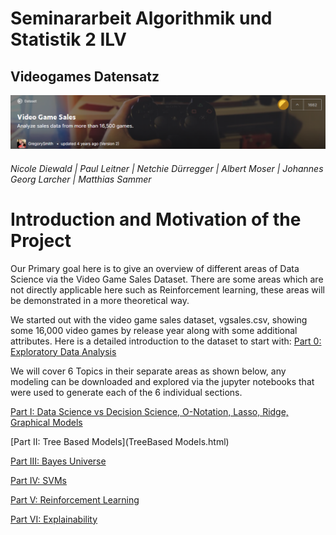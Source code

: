 
# Seminararbeit Algorithmik und Statistik 2 ILV
## Videogames Datensatz
![header](img/header.png)
###### Nicole Diewald | Paul Leitner | Netchie Dürregger | Albert Moser | Johannes Georg Larcher | Matthias Sammer


# Introduction and Motivation of the Project

Our Primary goal here is to give an overview of different areas of Data Science via the Video Game Sales Dataset. There are some areas which are not directly applicable here such as Reinforcement learning, these areas will be demonstrated in a more theoretical way. 

We started out with the video game sales dataset, vgsales.csv, showing some 16,000 video games by release year along with some additional attributes. Here is a detailed introduction to the dataset to start with: [Part 0: Exploratory Data Analysis](EDA_vgs.html)

We will cover 6 Topics in their separate areas as shown below, any modeling can be downloaded and explored via the jupyter notebooks that were used to generate each of the 6 individual sections.


[Part I: Data Science vs Decision Science, O-Notation, Lasso, Ridge, Graphical Models](DatavsDecision_ONot_GLMs.html)

[Part II: Tree Based Models](TreeBased Models.html)

[Part III: Bayes Universe](Bayes-Universe.html)

[Part IV: SVMs](support_vector_machines.html)

[Part V: Reinforcement Learning](reinforcement_learning.html)

[Part VI: Explainability](explainability.html)
